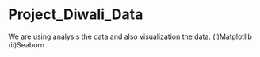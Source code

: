 # Project_Diwali_Data
We are using analysis the data and also visualization the data.
(i)Matplotlib
(ii)Seaborn 

